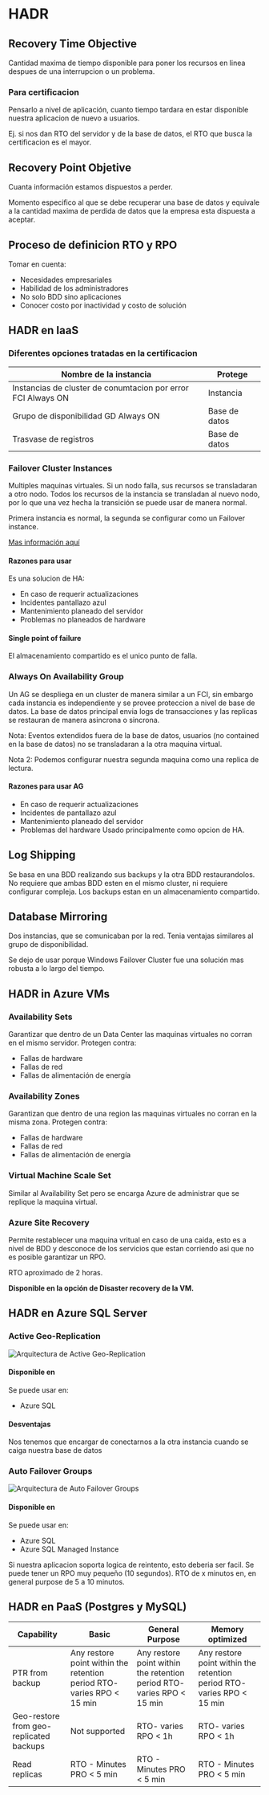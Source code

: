 # HADR

## Recovery Time Objective
Cantidad maxima de tiempo disponible para poner los recursos en linea despues de una interrupcion o un problema.

### Para certificacion
Pensarlo a nivel de aplicación, cuanto tiempo tardara en estar disponible nuestra aplicacion de nuevo a usuarios.

Ej. si nos dan RTO del servidor y de la base de datos, el RTO que busca la certificacion es el mayor.

## Recovery Point Objetive
Cuanta información estamos dispuestos a perder.

Momento especifico al que se debe recuperar una base de datos y equivale a la cantidad maxima de perdida de datos que la empresa esta dispuesta a aceptar.

## Proceso de definicion RTO y RPO
Tomar en cuenta:
* Necesidades empresariales
* Habilidad de los administradores
* No solo BDD sino aplicaciones
* Conocer costo por inactividad y costo de solución

## HADR en IaaS

### Diferentes opciones tratadas en la certificacion

Nombre de la instancia | Protege
--- | ---
Instancias de cluster de conumtacion por error FCI Always ON | Instancia
Grupo de disponibilidad GD Always ON | Base de datos
Trasvase de registros | Base de datos

### Failover Cluster Instances
Multiples maquinas virtuales. Si un nodo falla, sus recursos se transladaran a otro nodo.
Todos los recursos de la instancia se transladan al nuevo nodo, por lo que una vez hecha la transición se puede usar de manera normal.

Primera instancia es normal, la segunda se configurar como un Failover instance.

[Mas información aquí](../fci_considerations/)

#### Razones para usar
Es una solucion de HA:
* En caso de requerir actualizaciones
* Incidentes pantallazo azul
* Mantenimiento planeado del servidor
* Problemas no planeados de hardware


#### Single point of failure
El almacenamiento compartido es el unico punto de falla.

### Always On Availability Group
Un AG se despliega en un cluster de manera similar a un FCI, sin embargo cada instancia es independiente y se provee proteccion a nivel de base de datos.
La base de datos principal envia logs de transacciones y las replicas se restauran de manera asincrona o sincrona.

Nota: Eventos extendidos fuera de la base de datos, usuarios (no contained en la base de datos) no se transladaran a la otra maquina virtual.

Nota 2: Podemos configurar nuestra segunda maquina como una replica de lectura.

#### Razones para usar AG
* En caso de requerir actualizaciones
* Incidentes de pantallazo azul
* Mantenimiento planeado del servidor
* Problemas del hardware
Usado principalmente como opcion de HA.

## Log Shipping
Se basa en una BDD realizando sus backups y la otra BDD restaurandolos.
No requiere que ambas BDD esten en el mismo cluster, ni requiere configurar compleja.
Los backups estan en un almacenamiento compartido.

## Database Mirroring
Dos instancias, que se comunicaban por la red. Tenia ventajas similares al grupo de disponibilidad.

Se dejo de usar porque Windows Failover Cluster fue una solución mas robusta a lo largo del tiempo.


## HADR in Azure VMs
### Availability Sets
Garantizar que dentro de un Data Center las maquinas virtuales no corran en el mismo servidor.
Protegen contra:
* Fallas de hardware
* Fallas de red
* Fallas de alimentación de energía

### Availability Zones
Garantizan que dentro de una region las maquinas virtuales no corran en la misma zona.
Protegen contra:
* Fallas de hardware
* Fallas de red
* Fallas de alimentación de energía

### Virtual Machine Scale Set
Similar al Availability Set pero se encarga Azure de administrar que se replique la maquina virtual.

### Azure Site Recovery
Permite restablecer una maquina vritual en caso de una caida, esto es a nivel de BDD y desconoce de los servicios que estan corriendo asi que no es posible garantizar un RPO.

RTO aproximado de 2 horas.

**Disponible en la opción de Disaster recovery de la VM.**

## HADR en Azure SQL Server

### Active Geo-Replication
![Arquitectura de Active Geo-Replication](https://learn.microsoft.com/en-us/azure/azure-sql/database/media/active-geo-replication-overview/geo-replication-updated.png?view=azuresql)

#### Disponible en
Se puede usar en:
* Azure SQL

#### Desventajas
Nos tenemos que encargar de conectarnos a la otra instancia cuando se caiga nuestra base de datos

### Auto Failover Groups
![Arquitectura de Auto Failover Groups](https://docs.microsoft.com/en-us/azure/sql-database/media/sql-database-auto-failover-group/auto-failover-group.png)

#### Disponible en
Se puede usar en:
* Azure SQL
* Azure SQL Managed Instance

Si nuestra aplicacion soporta logica de reintento, esto deberia ser facil.
Se puede tener un RPO muy pequeño (10 segundos).
RTO de x minutos en, en general purpose de 5 a 10 minutos.

## HADR en PaaS (Postgres y MySQL)

Capability | Basic | General Purpose | Memory optimized
--- | --- | --- | ---
PTR  from backup | Any restore point within the retention period RTO- varies RPO < 15 min | Any restore point within the retention period RTO- varies RPO < 15 min | Any restore point within the retention period RTO- varies RPO < 15 min
Geo-restore from geo-replicated backups | Not supported | RTO- varies RPO < 1h | RTO- varies RPO < 1h
Read replicas |  RTO - Minutes PRO < 5 min| RTO - Minutes PRO < 5 min |  RTO - Minutes PRO < 5 min